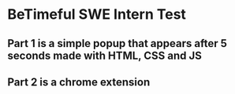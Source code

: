 # BeTimeful SWE Intern Test

## Part 1 is a simple popup that appears after 5 seconds made with HTML, CSS and JS

## Part 2 is a chrome extension
